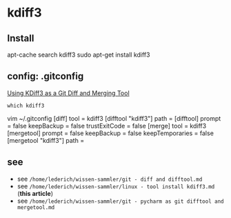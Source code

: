 # kdiff3


## Install

apt-cache search kdiff3
sudo apt-get install kdiff3


## config: .gitconfig

[Using KDiff3 as a Git Diff and Merging Tool](https://docs.kde.org/trunk5/en/extragear-utils/kdiff3/git.html)

`which kdiff3`

vim ~/.gitconfig
[diff]
        tool = kdiff3
[difftool "kdiff3"]
        path = <path to kdiff3 binary in your system>
[difftool]
        prompt = false
        keepBackup = false
        trustExitCode = false
[merge]
        tool = kdiff3
[mergetool]
        prompt = false
        keepBackup = false
        keepTemporaries = false
[mergetool "kdiff3"]
        path = <path to kdiff3 binary in your system>


## see

- see `/home/lederich/wissen-sammler/git - diff and difftool.md`
- see `/home/lederich/wissen-sammler/linux - tool install kdiff3.md` (**this article**)
- see `/home/lederich/wissen-sammler/git - pycharm as git difftool and mergetool.md`

